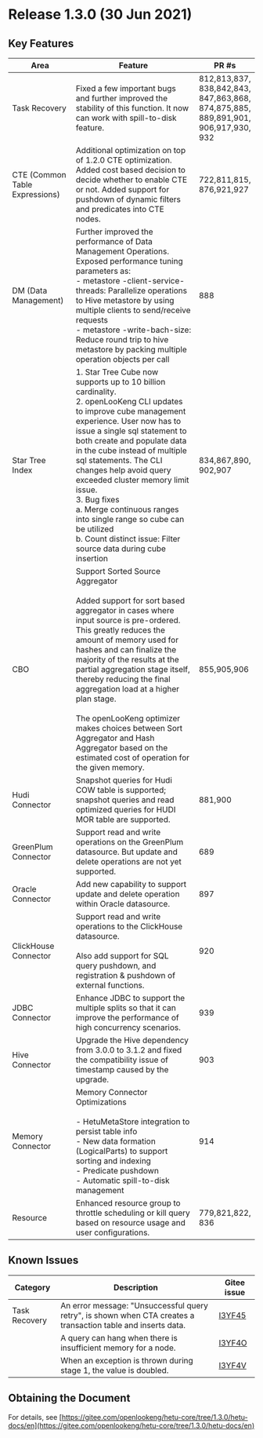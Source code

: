 # Release 1.3.0 (30 Jun 2021)

## Key Features

| Area                           | Feature                                                      | PR #s                                                        |
| ------------------------------ | ------------------------------------------------------------ | ------------------------------------------------------------ |
| Task Recovery                  | Fixed a few important bugs and further improved the stability of this function. It now can work with spill-to-disk feature. | 812,813,837,<br/>838,842,843,<br/>847,863,868,<br/>874,875,885,<br/>889,891,901,<br/>906,917,930,<br/>932 |
| CTE (Common Table Expressions) | Additional optimization on top of 1.2.0 CTE optimization. Added cost based decision to decide whether to enable CTE or not. Added support for pushdown of dynamic filters and predicates into CTE nodes. | 722,811,815,<br/>876,921,927                                 |
| DM (Data Management)           | Further improved the performance of Data Management Operations. Exposed performance tuning parameters as: <br/>- metastore -client-service-threads: Parallelize operations to Hive metastore by using multiple clients to send/receive requests<br/>- metastore -write-bach-size: Reduce round trip to hive metastore by packing multiple operation objects per call | 888                                                          |
| Star Tree Index                | 1. Star Tree Cube now supports up to 10 billion cardinality. <br/>2. openLooKeng CLI updates to improve cube management experience. User now has to issue a single sql statement to both create and populate data in the cube instead of multiple sql statements. The CLI changes help avoid query exceeded cluster memory limit issue.<br/>3. Bug fixes<br/>    a. Merge continuous ranges into single range so cube can be utilized<br/>    b. Count distinct issue: Filter source data during cube insertion | 834,867,890,<br/>902,907                                     |
| CBO                            | Support Sorted Source Aggregator<br/><br/>Added support for sort based aggregator in cases where input source is pre-ordered. This greatly reduces the amount of memory used for hashes and can finalize the majority of the results at the partial aggregation stage itself, thereby reducing the final aggregation load at a higher plan stage.<br/><br/>The openLooKeng optimizer makes choices between Sort Aggregator and Hash Aggregator based on the estimated cost of operation for the given memory. | 855,905,906                                                  |
| Hudi Connector                 | Snapshot queries for Hudi COW table is supported; snapshot queries and read optimized queries for HUDI MOR table are supported. | 881,900                                                      |
| GreenPlum Connector            | Support read and write operations on the GreenPlum datasource. But update and delete operations are not yet supported. | 689                                                          |
| Oracle Connector               | Add new capability to support update and delete operation within Oracle datasource. | 897                                                          |
| ClickHouse Connector           | Support read and write operations to the ClickHouse datasource.<br/><br/>Also add support for SQL query pushdown, and registration & pushdown of external functions. | 920                                                          |
| JDBC Connector                 | Enhance JDBC to support the multiple splits so that it can improve the performance of high concurrency scenarios. | 939                                                          |
| Hive Connector                 | Upgrade the Hive dependency from 3.0.0 to 3.1.2 and fixed the compatibility issue of timestamp caused by the upgrade. | 903                                                          |
| Memory Connector               | Memory Connector Optimizations<br/><br/>- HetuMetaStore integration to persist table info<br/>- New data formation (LogicalParts) to support sorting and indexing<br/>- Predicate pushdown<br/>- Automatic spill-to-disk management | 914                                                          |
| Resource                       | Enhanced resource group to throttle scheduling or kill query based on resource usage and user configurations. | 779,821,822,<br/>836                                         |

## Known Issues

| Category          | Description                                                  | Gitee issue                                                  |
| --------------------- | ------------------------------------------------------------ | ------------------------------------------------------------ |
| Task Recovery | An error message: "Unsuccessful query retry", is shown when CTA creates a transaction table and inserts data. | [I3YF45](https://gitee.com/openlookeng/hetu-core/issues/I3YF45) |
|         | A query can hang when there is insufficient memory for a node. | [I3YF4O](https://gitee.com/openlookeng/hetu-core/issues/I3YF4O) |
|               | When an exception is thrown during stage 1, the value is doubled. | [I3YF4V](https://gitee.com/openlookeng/hetu-core/issues/I3YF4V) |

## Obtaining the Document 

For details, see [https://gitee.com/openlookeng/hetu-core/tree/1.3.0/hetu-docs/en](https://gitee.com/openlookeng/hetu-core/tree/1.3.0/hetu-docs/en)